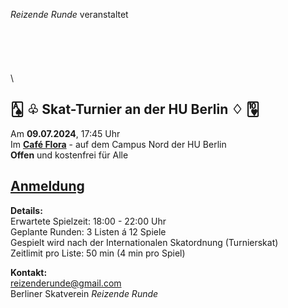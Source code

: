 <!-- gerne zentriert statt linksbündig alles, und if possible statt der Header einfach groß und fett? Damit diese  -->
<!-- striche und abstände weggehen -->
_Reizende Runde_ veranstaltet
 \
 \
 \
 \
 \
 \
 \
## 🂡 ♧ Skat-Turnier an der HU Berlin ♢ 🂺  

Am **09.07.2024**, 17:45 Uhr  
Im [**Café Flora**](https://maps.app.goo.gl/RK9n2KSjUxHUXJc8A) - auf dem Campus Nord der HU Berlin  
**Offen** und kostenfrei für Alle  
  
## [Anmeldung](https://docs.google.com/forms/d/e/1FAIpQLSf0n3TjrE4Mc82CssqC_WUogs4b7_VOk0le7ub_lhWUIrBhrw/viewform?usp=sf_link)

**Details:** \
Erwartete Spielzeit: 18:00 - 22:00 Uhr \
Geplante Runden: 3 Listen á 12 Spiele \
Gespielt wird nach der Internationalen Skatordnung (Turnierskat)  
Zeitlimit pro Liste: 50 min (4 min pro Spiel)

**Kontakt:** \
[reizenderunde@gmail.com](mailto:reizenderunde@gmail.com)  
Berliner Skatverein _Reizende Runde_
